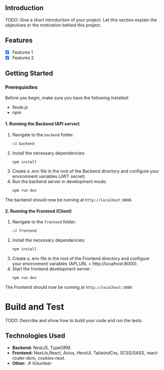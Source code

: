 ## Introduction 
TODO: Give a short introduction of your project. Let this section explain the objectives or the motivation behind this project. 

## Features
- [x] Features 1
- [x] Features 2
## Getting Started

### Prerequisites

Before you begin, make sure you have the following installed:
- Node.js
- npm
#### 1. Running the Backend (API server)
1. Navigate to the `backend` folder:
   ```bash
   cd backend
2. Install the necessary dependencies:
   ```bash
   npm install
3. Create a .env file in the root of the Backend directory and configure your environment variables (JWT secret).
4. Run the backend server in development mode:
   ```bash
   npm run dev
The backend should now be running at `http://localhost:8000`.
#### 2. Running the Frontend (Client)
1. Navigate to the `frontend` folder:
   ```bash
   cd frontend
2. Install the necessary dependencies:
   ```bash
   npm install
3. Create a .env file in the root of the Frontend directory and configure your environment variables (API_URL = http://localhost:8000).
4. Start the frontend development server:
   ```bash
   npm run dev
The Frontend should now be running at `http://localhost:3000`

# Build and Test
TODO: Describe and show how to build your code and run the tests. 
## Technologies Used
- __Backend:__ NestJS, TypeORM.
- __Frontend:__ NextJs,React, Axios, HeroUI, TailwindCss, SCSS/SASS, react-router-dom, cookies-next.
- __Other:__ .# Volunteer
